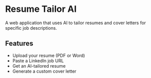 # Resume Tailor AI

A web application that uses AI to tailor resumes and cover letters for specific job descriptions.

## Features
- Upload your resume (PDF or Word)
- Paste a LinkedIn job URL
- Get an AI-tailored resume
- Generate a custom cover letter